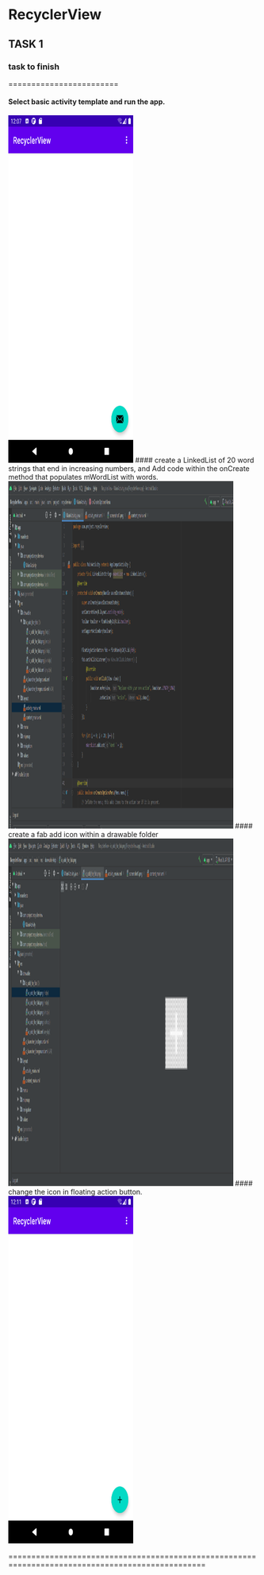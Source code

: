 RecyclerView
======================
## TASK 1
### task to finish
========================
#### Select basic activity template and run the app.
<img height="700" width="50%" src="screenshots/screenshot1.png">
#### create a LinkedList of 20 word strings that end in increasing numbers, and Add code within the onCreate method that populates mWordList with words.
<img height="700" width="90%" src="screenshots/screenshot2.png">
#### create a fab add icon within a drawable folder
<img height="700" width="90%" src="screenshots/screenshot3.png">
####  change the icon in floating action button.
<img height="700" width="50%" src="screenshots/screenshot4.png">

=================================================================================================